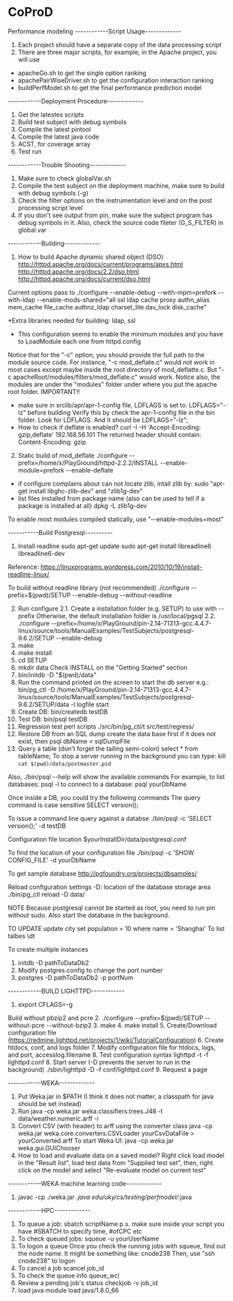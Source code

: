 # CoProD
Performance modeling
------------Script Usage-------------
1. Each project should have a separate copy of the data processing script
2. There are three major scripts, for example, in the Apache project, you will use
* apacheGo.sh to get the single option ranking
* apachePairWiseDriver.sh to get the configuration interaction ranking
* buildPerfModel.sh to get the final performance prediction model

------------Deployment Procedure-------------
1. Get the latestes scripts
2. Build test subject with debug symbols
3. Compile the latest pintool
4. Compile the latest java code
5. ACST, for coverage array
5. Test run

------------Trouble Shooting-------------
1. Make sure to check globalVar.sh
2. Compile the test subject on the deployment machine, make sure to build with debug symbols (-g)
3. Check the filter options on the instrumentation level and on the post processing script level
4. If you don't see output from pin, make sure the subject program has debug symbols in it.
Also, check the source code fileter (G_S_FILTER) in global.var

------------Building-------------
1. How to build Apache dynamic shared object (DSO)
http://httpd.apache.org/docs/current/programs/apxs.html
http://httpd.apache.org/docs/2.2/dso.html
http://httpd.apache.org/docs/current/dso.html

Current options pass to ./configure
--enable-debug --with-mpm=prefork  --with-ldap 
--enable-mods-shared="all ssl ldap cache proxy authn_alias mem_cache file_cache authnz_ldap charset_lite dav_lock disk_cache"

*Extra libraries needed for building: ldap, ssl 
* This configuration seems to enable the minimum modules and you have to LoadModule each one from httpd.config

Notice that for the "-c" option, you should provide the full path to the module source code. 
For instance, "-c mod_deflate.c" would not work in most cases except maybe inside the root directory of mod_deflatte.c.
But "-c apacheRoot/modules/filters/mod_deflate.c" would work.
Notice also, the modules are under the "modules" folder under where you put the apache root folder. 
IMPORTANT!!
* make sure in srclib/apr/apr-1-config file, LDFLAGS is set to:  LDFLAGS="-lz" before building 
Verify this by check the apr-1-config file in the bin folder. Look for LDFLAGS. And it should be LDFLAGS="-lz";
* How to check if deflate is enabled?
curl -I -H 'Accept-Encoding: gzip,deflate' 192.168.56.101
The returned header should contain: Content-Encoding: gzip

2. Static build of mod_deflate
./configure --prefix=/home/x/PlayGround/httpd-2.2.2/INSTALL --enable-module=prefork --enable-deflate
* if configure complains about can not locate zlib, intall zlib by: sudo "apt-get install libghc-zlib-dev" and "zlib1g-dev"
* list files installed from package name (also can be used to tell if a package is installed at all)
dpkg -L zlib1g-dev

To enable most modules compiled statically, use "--enable-modules=most"

-----------Build Postgresql----------
1. Install readline
sudo apt-get update
sudo apt-get install libreadline6 libreadline6-dev

Reference: https://linuxprograms.wordpress.com/2010/10/19/install-readline-linux/

To build without readline library (not recommended)
./configure --prefix=$(pwd)/SETUP --enable-debug --without-readline

2. Run configure
2.1. Create a installation folder (e.g. SETUP) to use with --prefix
Otherwise, the default installation folder is /usr/local/pgsql
2.2. ./configure --prefix=/home/x/PlayGround/pin-2.14-71313-gcc.4.4.7-linux/source/tools/ManualExamples/TestSubjects/postgresql-9.6.2/SETUP --enable-debug
3. make
4. make install
5. cd SETUP
6. mkdir data
Check INSTALL on the "Getting Started" section
7. bin/initdb -D "$(pwd)/data"
8. Run the command printed on the screen to start the db server
e.g.: bin/pg_ctl -D /home/x/PlayGround/pin-2.14-71313-gcc.4.4.7-linux/source/tools/ManualExamples/TestSubjects/postgresql-9.6.2/SETUP/data -l logfile start
9. Create DB: bin/createdb testDB
10. Test DB: bin/psql testDB
11. Regression test perl scripts
./src/bin/pg_ctl/t
src/test/regress/
12. Restore DB from an SQL dump
create the data base first if it does not exist, then
psql dbName < sqlDumpFile
13. Query a table (don't forget the tailing semi-colon)
select * from tableName;
To stop a server running in the background you can type:
  kill `cat $(pwd)/data/postmaster.pid`

Also, ./bin/psql --help will show the available commands
For example, to list databases: psql -l
to connect to a database: psql yourDbName

Once inside a DB, you could try the following commands
The query command is case sensitive
SELECT version();

To issue a command line query against a databse
./bin/psql -c 'SELECT version();' -d testDB

Configuration file location
$yourInstallDir/data/postgresql.conf

To find the location of your configuration file
./bin/psql -c 'SHOW CONFIG_FILE' -d yourDbName

To get sample database
http://pgfoundry.org/projects/dbsamples/

Reload configuration settings
-D: location of the database storage area
./bin/pg_ctl reload -D data/

NOTE
Because postgresql cannot be started as root, you need to run pin without sudo.
Also start the database in the background.

TO UPDATE
update city set population = 10 where name = 'Shanghai'
To list talbes
\dt

To create multiple instances
1. initdb -D pathToDataDb2
2. Modify postgres.config to change the port number
3. postgres -D pathToDataDb2 -p portNum

------------BUILD LIGHTTPD------------
1. export CFLAGS=-g

Build without pbzip2 and pcre
2. ./configure --prefix=$(pwd)/SETUP --without-pcre --without-bzip2
3. make
4. make install
5. Create/Download configuration file (https://redmine.lighttpd.net/projects/1/wiki/TutorialConfiguration)
6. Create htdocs, conf, and logs folder
7. Modify configuration file for htdocs, logs, and port, accesslog.filename
8. Test configuration syntax
lighttpd -t -f lighttpd.conf
8. Start server (-D prevents the server to run in the background)
./sbin/lighttpd -D -f conf/lighttpd.conf
9. Request a page

------------WEKA-------------
1. Put Weka.jar in $PATH (I think it does not matter, a classpath for java should be set instead)
2. Run java -cp weka.jar weka.classifiers.trees.J48 -t data/weather.numeric.arff -i
3. Convert CSV (with header) to arff using the converter class
java -cp weka.jar weka.core.converters.CSVLoader yourCsvDataFile > yourConverted.arff
To start Weka UI: java -cp weka.jar weka.gui.GUIChooser
4. How to load and evaluate data on a saved model?
Right click load model in the "Result list", load test data from "Supplied test set", then, right click
on the model and select "Re-evaluate model on current test"


------------WEKA machine learning code-------------

1. javac -cp ./weka.jar *.java edu/uky/cs/testing/perfmodel/*.java


------------HPC-------------
1. To queue a job:
sbatch scriptName
p.s. make sure inside your script you have #SBATCH to specify time, #ofCPC etc
2. To check queued jobs:
squeue -u yourUserName
3. To logon a queue
Once you check the running jobs with squeue, find out the node name.
It might be something like: cnode238
Then, use "ssh cnode238" to logon
4. To cancel a job
scancel job_id
5. To check the queue info
queue_wcl
6. Review a pending job's status
checkjob -v job_id
7. load java
module load java/1.8.0_66

